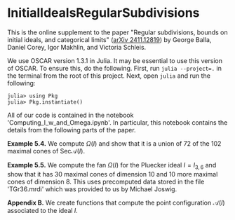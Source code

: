 # InitialIdealsRegularSubdivisions

This is the online supplement to the paper "Regular subdivisions, bounds on initial ideals, and categorical limits" (<a href="https://arxiv.org/abs/2411.12819">arXiv 2411.12819</a>) by George Balla, Daniel Corey, Igor Makhlin, and Victoria Schleis.

We use OSCAR version 1.3.1 in Julia. It may be essential to use this version of OSCAR. To ensure this, do the following. First, run `julia --project=.` in the terminal from the root of this project. Next, open `julia` and run the following: 

```
julia> using Pkg
julia> Pkg.instantiate()
```
All of our code is contained in the notebook 'Computing_I_w_and_Omega.ipynb'. In particular, this notebook contains the details from the following parts of the paper.

**Example 5.4.** We compute $\Omega(I)$ and show that it is a union of 72 of the 102 maximal cones of $\mathrm{Sec} \mathcal{A}(I)$. 

**Example 5.5.** We compute the fan $\Omega(I)$ for the Pluecker ideal $I = I_{3,6}$ and show that it has 30 maximal cones of dimension 10 and 10 more maximal cones of dimension 8. This uses precomputed data stored in the file 'TGr36.mrdi' which was provided to us by Michael Joswig. 

**Appendix B.** We create functions that compute the point configuration $\mathcal{A}(I)$ associated to the ideal $I$. 

